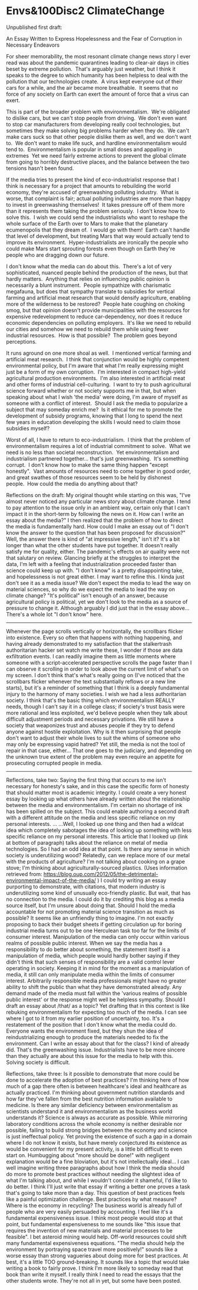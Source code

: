 # Envs&100Disc2 ClimateChange

Unpublished first draft:

An Essay Written to Express Hopelessness and the Fear of Corruption in Necessary Endeavors

For sheer memorability, the most resonant climate change news story I ever read was about the pandemic quarantines leading to clear-air days in cities beset by extreme pollution.  That's arguably just weather, but I think it speaks to the degree to which humanity has been helpless to deal with the pollution that our technologies create.  A virus kept everyone out of their cars for a while, and the air became more breathable.  It seems that no force of any society on Earth can exert the amount of force that a virus can exert.

This is part of the broader problem with environmentalism.  We're obligated to dislike cars, but we can't stop people from driving.  We don't even want to stop car manufacturers from developing really cool technologies, but sometimes they make solving big problems harder when they do.  We can't make cars suck so that other people dislike them as well, and we don't want to.  We don't want to make life suck, and hardline environmentalism would tend to.  Environmentalism is popular in small doses and appalling in extremes  Yet we need fairly extreme actions to prevent the global climate from going to horribly destructive places, and the balance between the two tensions hasn't been found.

If the media tries to present the kind of eco-industrialist response that I think is necessary for a project that amounts to rebuilding the world economy, they're accused of greenwashing polluting industry.  What is worse, that complaint is fair; actual polluting industries are more than happy to invest in greenwashing themselves!  It takes pressure off of them more than it represents them taking the problem seriously.  I don't know how to solve this.  I wish we could send the industrialists who want to reshape the whole surface of the Earth over to Mars to make that the planetary ecumenopolis that they dream of.  I would go with them!  Earth can't handle that level of development, but treating Mars that way would actually tend to improve its environment.  Hyper-industrialists are ironically the people who could make Mars start sprouting forests even though on Earth they're people who are dragging down our future.

I don't know what the media can do about this.  There's a lot of very sophisticated, nuanced people behind the production of the news, but that hardly matters.  Anything that relies on influencing public opinion is necessarily a blunt instrument.  People sympathize with charismatic megafauna, but does that sympathy translate to subsidies for vertical farming and artificial meat research that would densify agriculture, enabling more of the wilderness to be restored?  People hate coughing on choking smog, but that opinion doesn't provide municipalities with the resources for expensive redevelopment to reduce car-dependency, nor does it reduce economic dependencies on polluting employers.  It's like we need to rebuild our cities and somehow we need to rebuild them while using fewer industrial resources.  How is that possible?  The problem goes beyond perceptions.

It runs aground on one more shoal as well.  I mentioned vertical farming and artificial meat research.  I think that conjunction would be highly competent environmental policy, but I'm aware that what I'm really expressing might just be a form of my own corruption.  I'm interested in compact high-yield agricultural production environments.  I'm also interested in artificial meat and other forms of industrial cell-culturing.  I want to try to push agricultural science forward whether or not society supports me in that, but when speaking about what I wish 'the media' were doing, I'm aware of myself as someone with a conflict of interest.  Should I ask the media to popularize a subject that may someday enrich me?  Is it ethical for me to promote the development of subsidy programs, knowing that I long to spend the next few years in education developing the skills I would need to claim those subsidies myself?

Worst of all, I have to return to eco-industrialism.  I think that the problem of environmentalism requires a lot of industrial commitment to solve.  What we need is no less than societal reconstruction.  Yet environmentalism and industrialism partnered together... that's just greenwashing.  It's something corrupt.  I don't know how to make the same thing happen "except honestly".  Vast amounts of resources need to come together in good order, and great swathes of those resources seem to be held by dishonest people.  How could the media do anything about that?

Reflections on the draft:
My original thought while starting on this was, "I've almost never noticed any particular news story about climate change.  I tend to pay attention to the issue only in an ambient way, certain only that I can't impact it in the short-term by following the news on it.  How can I write an essay about the media?"
I then realized that the problem of how to direct the media is fundamentally hard.  How could I make an essay out of "I don't know the answer to the question that has been proposed for discussion?"  Well, the answer there is kind of "at impressive length," isn't it?  It's a bit longer than what the other students have put together.
It doesn't really satisfy me for quality, either.  The pandemic's effects on air quality were not that salutary on review.  Glancing briefly at the struggles to interpret the data, I'm left with a feeling that industrialization proceeded faster than science could keep up with.
"I don't know" is a pretty disappointing take, and hopelessness is not great either.  I may want to refine this.  I kinda just don't see it as a media issue?  We don't expect the media to lead the way on material sciences, so why do we expect the media to lead the way on climate change?  "It's political" isn't enough of an answer, because agricultural policy is political, yet we don't look to the media as a source of pressure to change it.  Although arguably I did just that in the essay above...  There's a whole lot "I don't know" here.

---
Whenever the page scrolls vertically or horizontally, the scrollbars flicker into existence.  Every so often that happens with nothing happening, and having already demonstrated to my satisfaction that the stalkertrash authoritarian hacker set watch me write these, I wonder if those are data exfiltration events.  I can readily imagine them as little moments where someone with a script-accelerated perspective scrolls the page faster than I can observe it scrolling in order to look above the current limit of what's on my screen.  I don't think that's what's really going on (I've noticed that the scrollbars flicker whenever the text substantially reflows or a new line starts), but it's a reminder of something that I think is a deeply fundamental injury to the harmony of many societies.
I wish we had a less authoritarian society.  I think that's the basic thing which environmentalism REALLY needs, though I can't say it in a college class; if society's trust basis were more rational and less exploited, we'd believe people when they talk about difficult adjustment periods and necessary privations.  We still have a society that weaponizes trust and abuses people if they try to defend anyone against hostile exploitation.  Why is it then surprising that people don't want to adjust their whole lives to suit the whims of someone who may only be expressing vapid hatred?  Yet still, the media is not the tool of repair in that case, either...  That one goes to the judiciary, and depending on the unknown true extent of the problem may even require an appetite for prosecuting corrupted people in media.

---
Reflections, take two:
Saying the first thing that occurs to me isn't necessary for honesty's sake, and in this case the specific form of honesty that should matter most is academic integrity.  I could create a very honest essay by looking up what others have already written about the relationship between the media and environmentalism.  I'm certain no shortage of ink has been spilled on the subject.  This could enable authoring a second draft with a different attitude on the media and less specific reliance on my personal interests.
...
...Well, I looked up one thing and then had a wildcat idea which completely sabotages the idea of looking up something with less specific reliance on my personal interests.  This article that I looked up (link at bottom of paragraph) talks about the reliance on metal of media technologies.  So I had an odd idea at that point.  Is there any sense in which society is underutilizing wood?  Relatedly, can we replace more of our metal with the products of agriculture?  I'm not talking about cooking on a grape stove; I'm thinking about agriculturally-sourced plastics.
(Uses information retrieved from: https://blog.oup.com/2012/05/the-detrimental-environmental-impact-of-the-media/ )
I could try writing an essay purporting to demonstrate, with citations, that modern industry is underutilizing some kind of unusually eco-friendly plastic.  But wait, that has no connection to the media.  I could do it by crediting this blog as a media source itself, but I'm unsure about doing that.  Should I hold the media accountable for not promoting material science transition as much as possible?  It seems like an unfriendly thing to imagine.  I'm not exactly proposing to back their budget sheets if getting circulation up for boring industrial media turns out to be one Herculean task too far for the limits of consumer interest.
Manipulation of the media can only occur within various realms of possible public interest.  When we say the media has a responsibility to do better about something, the statement itself is a manipulation of media, which people would hardly bother saying if they didn't think that such senses of responsibility are a valid control lever operating in society.  Keeping it in mind for the moment as a manipulation of media, it still can only manipulate media within the limits of consumer interest.  Arbitrarily responsible media professionals might have no greater ability to shift the public than what they have demonstrated already.  Any demand made of the media must fall within the 'various realms of possible public interest' or the response might well be helpless sympathy.
Should I draft an essay about /that/ as a topic?  Yet drafting that in this context is like rebuking environmentalism for expecting too much of the media.  I can see where I got to it from my earlier position of uncertainty, too.  It's a restatement of the position that I don't know what the media could do.
Everyone wants the environment fixed, but they shun the idea of reindustrializing enough to produce the materials needed to fix the environment.  Can I write an essay about that for the class?  I kind of already did.  That's the greenwashing issue.  Industrialists have to be more sincere than they actually are about this issue for the media to help with this.
Solving society is difficult.

Reflections, take three:
Is it possible to demonstrate that more could be done to accelerate the adoption of best practices?  I'm thinking here of how much of a gap there often is between healthcare's ideal and healthcare as actually practiced.  I'm thinking about government nutrition standards and how far they've fallen from the best nutrition information available to medicine.  Is there any similar deficiency between environmentalism as scientists understand it and environmentalism as the business world understands it?  Science is always as accurate as possible.  While mirroring laboratory conditions across the whole economy is neither desirable nor possible, failing to build strong bridges between the economy and science is just ineffectual policy.
Yet proving the existence of such a gap in a domain where I do not know it exists, but have merely conjectured its existence as would be convenient for my present activity, is a little bit difficult to even start on.  Humbugging about "more should be done!" with negligent explanation would be a fine bloviation, but it's not intellectually ideal...  I can well imagine writing three paragraphs about how I think the media should do more to promote best practices without needing the slightest idea of what I'm talking about, and while I wouldn't consider it shameful, I'd like to do better.
I think I'll just write that essay if writing a better one proves a task that's going to take more than a day.
This question of best practices feels like a painful optimization challenge.  Best practices by what measure?  Where is the economy in recycling?  The business world is already full of people who are very easily persuaded by accounting.  I feel like it's a fundamental expensiveness issue.  I think most people would stop at that point, but fundamental expensiveness to me sounds like "this issue that requires the invention of new materials and material processes to be feasible".  I bet asteroid mining would help.  Off-world resources could shift many fundamental expensiveness equations.
"The media should help the environment by portraying space travel more positively!" sounds like a worse essay than strong vagueries about doing more for best practices.  At best, it's a little TOO ground-breaking.  It sounds like a topic that would take writing a book to fairly prove.  I think I'm more likely to someday read that book than write it myself.
I really think I need to read the essays that the other students wrote.  They're not all in yet, but some have been posted.